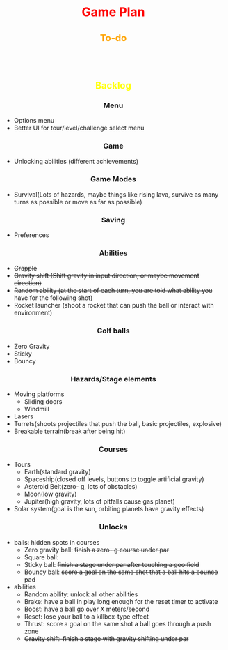 # <span style = "color:red"><p align = "center">Game Plan</p></span>

## <span style = "color:orange"><p align = "center">To-do</p></span>

<br><br>

## <span style = "color:yellow"><p align = "center">Backlog</p></span>

### <p align = "center">Menu</p>
- Options menu
- Better UI for tour/level/challenge select menu

### <p align = "center">Game</p>
- Unlocking abilities (different achievements)

### <p align = "center">Game Modes</p>
- Survival(Lots of hazards, maybe things like rising lava, survive as many turns as possible
or move as far as possible)

### <p align = "center">Saving</p>
- Preferences

### <p align = "center">Abilities</p>
- ~~Grapple~~
- ~~Gravity shift (Shift gravity in input direction, or maybe movement direction)~~
- ~~Random ability (at the start of each turn, you are told what ability you have for the following shot)~~
- Rocket launcher (shoot a rocket that can push the ball or interact with environment)

### <p align = "center">Golf balls</p>
- Zero Gravity
- Sticky
- Bouncy

### <p align = "center">Hazards/Stage elements</p>
- Moving platforms
	- Sliding doors
	- Windmill
- Lasers
- Turrets(shoots projectiles that push the ball, basic projectiles, explosive)
- Breakable terrain(break after being hit)

### <p align = "center">Courses</p>
- Tours
	- Earth(standard gravity)
	- Spaceship(closed off levels, buttons to toggle artificial gravity)
	- Asteroid Belt(zero- g, lots of obstacles)
	- Moon(low gravity)
	- Jupiter(high gravity, lots of pitfalls cause gas planet)
- Solar system(goal is the sun, orbiting planets have gravity effects)

### <p align = "center">Unlocks</p>
- balls: hidden spots in courses
	- Zero gravity ball: ~~finish a zero- g course under par~~
	- Square ball: 
	- Sticky ball: ~~finish a stage under par after touching a goo field~~
	- Bouncy ball: ~~score a goal on the same shot that a ball hits a bounce pad~~
- abilities
	- Random ability: unlock all other abilities
	- Brake: have a ball in play long enough for the reset timer to activate
	- Boost: have a ball go over X meters/second
	- Reset: lose your ball to a killbox-type effect
	- Thrust: score a goal on the same shot a ball goes through a push zone
	- ~~Gravity shift: finish a stage with gravity shifting under par~~